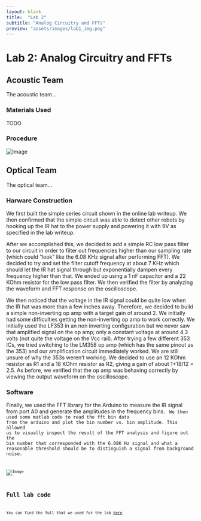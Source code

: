 ```yaml
---
layout: blank
title:  "Lab 2"
subtitle: "Analog Circuitry and FFTs"
preview: "assets/images/lab1_img.png"
---
```


# Lab 2: Analog Circuitry and FFTs

## Acoustic Team

The acoustic team...

### Materials Used

TODO

### Procedure

![Image](labs/lab2/images/660hz.png)

## Optical Team

The optical team...

### Harware Construction

We first built the simple series circuit shown in the online lab writeup. We then confirmed that the simple circuit was able to detect other robots by hooking up the IR hat to the power supply and powering it with 9V as specified in the lab writeup.
<Oscilloscope screen grab of FFT and signal>

After we accomplished this, we decided to add a simple RC low pass filter to our circuit in order to filter out frequencies higher than our sampling rate (which could “look” like the 6.08 KHz signal after performing FFT). We decided to try and set the filter cutoff frequency at about 7 KHz which should let the IR hat signal through but exponentially dampen every frequency higher than that. We ended up using a 1 nF capacitor and a 22 KOhm resistor for the low pass filter. We then verified the filter by analyzing the waveform and FFT response on the oscilloscope.
<Oscilloscope screen grab of FFT and signal>

We then noticed that the voltage in the IR signal could be quite low when the IR hat was more than a few inches away. Therefore, we decided to build a simple non-inverting op amp with a target gain of around 2. We initially had some difficulties getting the non-inverting op amp to work correctly. We initially used the LF353 in an non inverting configuration but we never saw that amplified signal on the op amp; only a constant voltage at around 4.3 volts (not quite the voltage on the Vcc rail). After trying a few different 353 ICs, we tried switching to the LM358 op amp (which has the same pinout as the 353) and our amplification circuit immediately worked. We are still unsure of why the 353s weren’t working. We decided to use an 12 KOhm resistor as R1 and a 18 KOhm resistor as R2, giving a gain of about 1+18/12 = 2.5. As before, we verified that the op amp was behaving correctly by viewing the output waveform on the oscilloscope.
<Oscilloscope screen grab of signal and FFT>

### Software

Finally, we used the FFT library for the Arduino to measure the IR signal from port A0 and generate the amplitudes in the frequency bins. 
<Code snippet>
We then used some matlab code to read the fft bin data from the arduino and plot the bin number vs. bin amplitude. This allowed us to visually inspect the result of the FFT analysis and figure out the bin number that corresponded with the 6.08K Hz signal and what a reasonable threshold should be to distinguish a signal from background noise. 
<Code snippet>

![Image](labs/lab2/images/6khztriangle.png)

## Full lab code

You can find the full that we used for the lab [here](https://github.com/ece3400team11/ece3400team11.github.io/tree/master/_labs/lab2/code)
